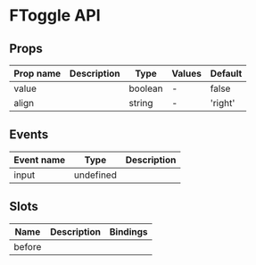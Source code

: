 # FToggle API

## Props

| Prop name | Description | Type    | Values | Default |
| --------- | ----------- | ------- | ------ | ------- |
| value     |             | boolean | -      | false   |
| align     |             | string  | -      | 'right' |

## Events

| Event name | Type      | Description |
| ---------- | --------- | ----------- |
| input      | undefined |

## Slots

| Name   | Description | Bindings |
| ------ | ----------- | -------- |
| before |             |          |
